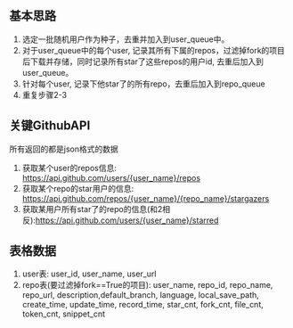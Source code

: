 ## 基本思路
1. 选定一批随机用户作为种子，去重并加入到user_queue中。
2. 对于user_queue中的每个user, 记录其所有下属的repos，过滤掉fork的项目后下载并存储，同时记录所有star了这些repos的用户id, 去重后加入到user_queue。
3. 针对每个user, 记录下他star了的所有repo，去重后加入到repo_queue
3. 重复步骤2-3


## 关键GithubAPI
所有返回的都是json格式的数据

1. 获取某个user的repos信息: https://api.github.com/users/{user_name}/repos
3. 获取某个repo的star用户的信息: https://api.github.com/repos/{user_name}/{repo_name}/stargazers
3. 获取某用户所有star了的repo的信息(和2相反):https://api.github.com/users/{user_name}/starred



## 表格数据

1. user表:
user_id, user_name, user_url
2. repo表(要过滤掉fork==True的项目):
user_name, repo_id, repo_name, repo_url, description,default_branch,
language, local_save_path,
create_time, update_time, record_time,
star_cnt, fork_cnt,
file_cnt, token_cnt, snippet_cnt

